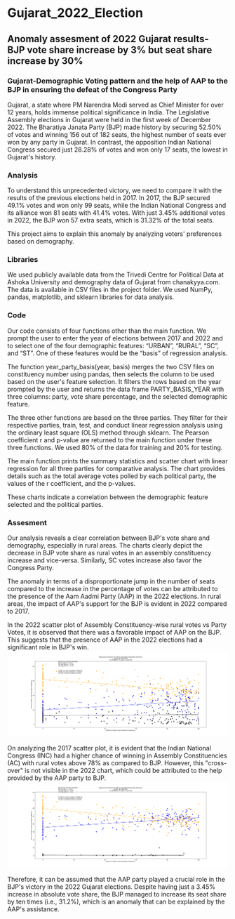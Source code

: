 # Gujarat_2022_Election
## Anomaly assesment of 2022 Gujarat results- BJP vote share increase by 3% but seat share increase by 30%

### Gujarat-Demographic Voting pattern and the help of AAP to the BJP in ensuring the defeat of the Congress Party

Gujarat, a state where PM Narendra Modi served as Chief Minister for over 12 years, holds immense political significance in India. The Legislative Assembly elections in Gujarat were held in the first week of December 2022. The Bharatiya Janata Party (BJP) made history by securing 52.50% of votes and winning 156 out of 182 seats, the highest number of seats ever won by any party in Gujarat. In contrast, the opposition Indian National Congress secured just 28.28% of votes and won only 17 seats, the lowest in Gujarat's history.

### Analysis
To understand this unprecedented victory, we need to compare it with the results of the previous elections held in 2017. In 2017, the BJP secured 49.1% votes and won only 99 seats, while the Indian National Congress and its alliance won 81 seats with 41.4% votes. With just 3.45% additional votes in 2022, the BJP won 57 extra seats, which is 31.32% of the total seats.

This project aims to explain this anomaly by analyzing voters' preferences based on demography.

### Libraries
We used publicly available data from the Trivedi Centre for Political Data at Ashoka University and demography data of Gujarat from chanakyya.com. The data is available in CSV files in the project folder. We used NumPy, pandas, matplotlib, and sklearn libraries for data analysis.

### Code
Our code consists of four functions other than the main function. We prompt the user to enter the year of elections between 2017 and 2022 and to select one of the four demographic features: “URBAN”, “RURAL”, “SC”, and “ST”. One of these features would be the “basis” of regression analysis.

The function year_party_basis(year, basis) merges the two CSV files on constituency number using pandas, then selects the column to be used based on the user's feature selection. It filters the rows based on the year prompted by the user and returns the data frame PARTY_BASIS_YEAR with three columns: party, vote share percentage, and the selected demographic feature.

The three other functions are based on the three parties. They filter for their respective parties, train, test, and conduct linear regression analysis using the ordinary least square (OLS) method through sklearn. The Pearson coefficient r and p-value are returned to the main function under these three functions. We used 80% of the data for training and 20% for testing.

The main function prints the summary statistics and scatter chart with linear regression for all three parties for comparative analysis. The chart provides details such as the total average votes polled by each political party, the values of the r coefficient, and the p-values.

These charts indicate a correlation between the demographic feature selected and the political parties.

### Assesment
Our analysis reveals a clear correlation between BJP's vote share and demography, especially in rural areas. The charts clearly depict the decrease in BJP vote share as rural votes in an assembly constituency increase and vice-versa. Similarly, SC votes increase also favor the Congress Party.

The anomaly in terms of a disproportionate jump in the number of seats compared to the increase in the percentage of votes can be attributed to the presence of the Aam Aadmi Party (AAP) in the 2022 elections. In rural areas, the impact of AAP's support for the BJP is evident in 2022 compared to 2017.

In the 2022 scatter plot of Assembly Constituency-wise rural votes vs Party Votes, it is observed that there was a favorable impact of AAP on the BJP. This suggests that the presence of AAP in the 2022 elections had a significant role in BJP's win.
![Image description](https://github.com/makenajay/Gujarat_2022_Election/blob/master/Fig%202022%20RURAL.png)

On analyzing the 2017 scatter plot, it is evident that the Indian National Congress (INC) had a higher chance of winning in Assembly Constituencies (AC) with rural votes above 78% as compared to BJP. However, this "cross-over" is not visible in the 2022 chart, which could be attributed to the help provided by the AAP party to BJP.  
![Image description](https://github.com/makenajay/Gujarat_2022_Election/blob/master/Fig%202017%20RURAL.png)

Therefore, it can be assumed that the AAP party played a crucial role in the BJP's victory in the 2022 Gujarat elections. Despite having just a 3.45% increase in absolute vote share, the BJP managed to increase its seat share by ten times (i.e., 31.2%), which is an anomaly that can be explained by the AAP's assistance.
